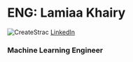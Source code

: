 # ENG: Lamiaa Khairy

![CreateStrac](https://www.algotive.ai/hubfs/00%20Blog/Qu%C3%A9%20es%20la%20visi%C3%B3n%20artificial%20y%20c%C3%B3mo%20funciona%20con%20la%20inteligencia%20artificial/Computervision_banner.jpg)
[LinkedIn](https://www.linkedin.com/in/lamiaa-khairy-3827b5193)
### Machine Learning Engineer
